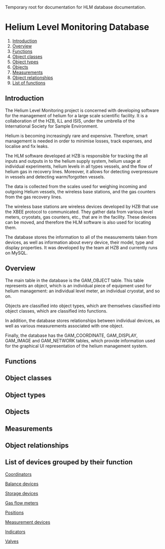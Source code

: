 Temporary root for documentation for HLM database documentation.

# Helium Level Monitoring Database

1. [Introduction](#introduction)
2. [Overview](#overview)
3. [Functions](#functions)
4. [Object classes](#object-classes)
5. [Object types](#object-types)
6. [Objects](#objects)
7. [Measurements](#measurements)
8. [Object relationships](#object-relationships)
9. [List of functions](#list-of-functions)

## Introduction

The Helium Level Monitoring project is concerned with developing software for the management of helium for a large scale scientific facility. It is a collaboration of the HZB, ILL and ISIS, under the umbrella of the International Society for Sample Environment.

Helium is becoming increasingly rare and expensive. Therefore, smart management is needed in order to minimise losses, track expenses, and localise and fix leaks. 

The HLM software developed at HZB is responsible for tracking the all inputs and outputs in to the helium supply system, helium usage at individual experiments, helium levels in all types vessels, and the flow of helium gas in recovery lines. Moreover, it allows for detecting overpressure in vessels and detecting warm/forgotten vessels.

The data is collected from the scales used for weighing incoming and outgoing Helium vessels, the wireless base stations, and the gas counters from the gas recovery lines.

The wireless base stations are wireless devices developed by HZB that use the XBEE protocol to communicated. They gather data from various level meters, cryostats, gas counters, etc., that are in the facility. These devices can be moved, and therefore the HLM software is also used for locating them.

The database stores the information to all of the measurements taken from devices, as well as information about every device, their model, type and display properties. It was developed by the team at HZB and currently runs on MySQL.

## Overview

The main table in the database is the GAM_OBJECT table. This table represents an object, which is an individual piece of equipment used for helium management: an individual level meter, an individual cryostat, and so on.

Objects are classified into object types, which are themselves classified into object classes, which are classified into functions.

In addition, the database stores relationships between individual devices, as well as various measurements associated with one object.

Finally, the database has the GAM_COORDINATE, GAM_DISPLAY, GAM_IMAGE and GAM_NETWORK tables, which provide information used for the graphical UI representation of the helium management system.

## Functions

## Object classes

## Object types

## Objects

## Measurements

## Object relationships

## List of devices grouped by their function

[Coordinators](Coordinators)

[Balance devices](Balance-devices)

[Storage devices](Storage-devices)

[Gas flow meters](Gas-flow-meters)

[Positions](Positions)

[Measurement devices](Measurement-Devices)

[Indicators](Indicators)

[Valves](Valves)